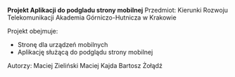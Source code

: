 **Projekt Aplikacji do podgladu strony mobilnej**
Przedmiot: Kierunki Rozwoju Telekomunikacji
Akademia Górniczo-Hutnicza w Krakowie

Projekt obejmuje:
- Stronę dla urządzeń mobilnych
- Aplikację służącą do podglądu strony mobilnej

Autorzy:
Maciej Zieliński 
Maciej Kajda
Bartosz Żołądź
